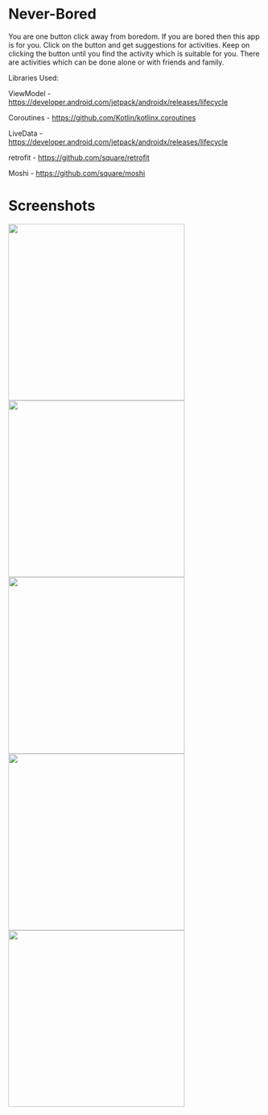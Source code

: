 # Never-Bored
You are one button click away from boredom. If you are bored then this app is for you. Click on the button and get suggestions for activities. Keep on clicking the button until you find the activity which is suitable for you. There are activities which can be done alone or with friends and family. 

Libraries Used:

ViewModel   -  https://developer.android.com/jetpack/androidx/releases/lifecycle

Coroutines  -  https://github.com/Kotlin/kotlinx.coroutines

LiveData    -  https://developer.android.com/jetpack/androidx/releases/lifecycle

retrofit    -  https://github.com/square/retrofit

Moshi       -  https://github.com/square/moshi



# Screenshots

<img src="https://user-images.githubusercontent.com/43872849/122414057-7afe3b80-cfa4-11eb-9dac-4a266ffb9775.jpg" width="350"  /> <img src="https://user-images.githubusercontent.com/43872849/122413795-49857000-cfa4-11eb-96e2-863ca39fc0da.jpg" width="350"  /> <img src="https://user-images.githubusercontent.com/43872849/122414066-7cc7ff00-cfa4-11eb-837d-368b75dfa864.jpg" width="350"  /> <img src="https://user-images.githubusercontent.com/43872849/122414071-7e91c280-cfa4-11eb-9d3d-23d1898175b5.jpg" width="350"  />
<img src="https://user-images.githubusercontent.com/43872849/122414046-79cd0e80-cfa4-11eb-8f37-5bde81ea8dd5.jpg" width="350"  />


